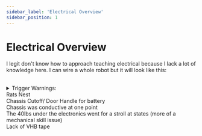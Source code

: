 ```yaml
---
sidebar_label: 'Electrical Overview'
sidebar_position: 1
---
```


# Electrical Overview

I legit don't know how to approach teaching electrical because I lack a lot of knowledge here. I can wire a whole robot but it will look like this: 

<br/>

<details >
    <summary>
    Trigger Warnings: <br/> Rats Nest <br/> Chassis Cutoff/ Door Handle for battery <br/> Chassis was conductive at one point <br/> The 40lbs under the electronics went for a stroll at states (more of a mechanical skill issue) <br/> Lack of VHB tape
    </summary>
    <div style={{ textAlign: 'center'}}><img src={require("/static/media/electrical/trash.jpg").default}></img></div>
</details>